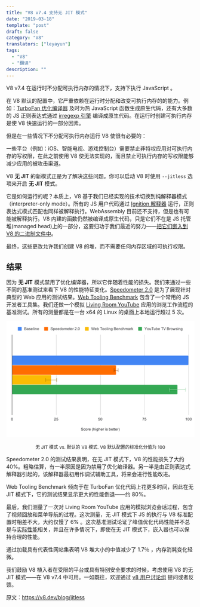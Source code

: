 ```yaml
---
title: "V8 v7.4 支持无 JIT 模式"
date: "2019-03-18"
template: "post"
draft: false
category: "V8"
translators: ["leyayun"]
tags:
  - "V8"
  - "翻译"
description: ""
---
```

V8 v7.4 在运行时不分配可执行内存的情况下，支持下执行 JavaScript 。

在 V8 默认的配置中，它严重依赖在运行时分配和改变可执行内存的的能力。例如：[TurboFan 优化编译器](https://v8.dev/blog/turbofan-jit) 及时为热 JavaScript 函数生成原生代码，还有大多数的 JS 正则表达式通过 [irregexp 引擎](https://blog.chromium.org/2009/02/irregexp-google-chromes-new-regexp.html) 编译成原生代码。在运行时创建可执行内存是使 V8 快速运行的一部分因素。

但是在一些情况下不分配可执行内存运行 V8 使很有必要的：

一些平台（例如：iOS、智能电视、游戏控制台）需要禁止非特权应用对可执行内存的写权限，在此之前使用 V8 使无法实现的，而且禁止可执行内存的写权限能够减少应用的被攻击渠道。

V8 **无 JIT** 的新模式正是为了解决这些问题。你可以启动 V8 时使用 `--jitless` 选项来开启 **无 JIT** 模式。

它是如何运行的呢？本质上，V8 基于我们已经实现的技术切换到纯解释器模式（interpreter-only mode）。所有的 JS 用户代码通过 [Ignition 解释器](https://v8.dev/blog/ignition-interpreter) 运行，正则表达式模式匹配也同样被解释执行。WebAssembly 目前还不支持，但是也有可能被解释执行。V8 内建的函数仍然被编译成原生代码，只是它们不在是 JS 托管堆(managed head)上的一部分，这要归功于我们最近的努力——[把它们嵌入到 V8 的二进制文件中](https://v8.dev/blog/embedded-builtins)。

最终，这些更改允许我们创建 V8 的堆，而不需要任何内存区域的可执行权限。

## 结果
因为 **无 JIT** 模式禁用了优化编译器，所以它伴随着性能的损失。我们来通过一些不同的基准测试来看下 V8 的性能特征变化。[Speedometer 2.0](https://v8.dev/blog/speedometer-2) 是为了展现针对典型的 Web 应用的测试结果。[Web Tooling Benchmark](https://v8.dev/blog/web-tooling-benchmark) 包含了一个常用的 JS 开发者工具集。我们还做一个模拟 [Living Room YouTube](https://chromeperf.appspot.com/report?sid=518c637ffa0961f965afe51d06979375467b12b87e72061598763e5a36876306) 应用的浏览工作流程的基准测试。所有的测量都是在一台 x64 的 Linux 的桌面上本地运行超过 5 次。

![benchmarks](./images/benchmarks.svg)
<p style="text-align: center; font-size: 12px">无 JIT 模式 vs. 默认的 V8 模式. V8 默认配置的标准化分值为 100</p>

Speedometer 2.0 的测试结果表明，在无 JIT 模式下，V8 的性能损失了大约 40%。粗略估算，有一半原因是因为禁用了优化编译器。另一半是由正则表达式解释器引起的，该解释器最初用作调试辅助工具，将来会进行性能改进。

Web Tooling Benchmark 倾向于在 TurboFan 优化代码上花更多时间，因此在无 JIT 模式下，它的测试结果显示更大的性能倒退——约 80%。

最后，我们测量了一次对 Living Room YouTube 应用的模拟浏览会话过程，包含了视频回放和菜单导航的过程。这次测量，无 JIT 模式下 JS 的执行与 V8 标准配置时相差不大，大约仅慢了 6% 。这次基准测试论证了峰值优化代码性能并不总是与[实际性能](https://v8.dev/blog/real-world-performance)相关，并且在许多情况下，即使在无 JIT 模式下，嵌入器也可以保持合理的性能。

通过加载具有代表性网站集表明 V8 堆大小的中值减少了 1.7％ ，内存消耗变化轻微。

我们鼓励 V8 植入者在受限的平台或具有特别安全要求的时候，考虑使用 V8 的无 JIT 模式——在 V8 v7.4 中可用。一如既往，欢迎通过 [v8 用户讨论组](https://groups.google.com/forum/#!forum/v8-users) 提问或者反馈。

原文：https://v8.dev/blog/jitless